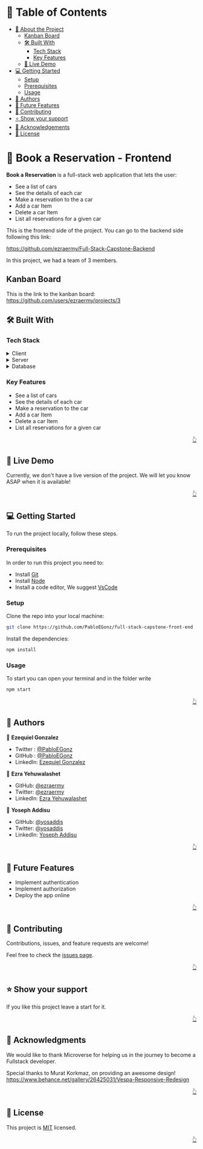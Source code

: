 <a name="readme-top"></a>

<!-- TABLE OF CONTENTS -->

# 📗 Table of Contents

- [📖 About the Project](#about-project)
  - [Kanban Board](#kanban-board)
  - [🛠 Built With](#built-with)
    - [Tech Stack](#tech-stack)
    - [Key Features](#key-features)
  - [🚀 Live Demo](#live-demo)
- [💻 Getting Started](#getting-started)
  - [Setup](#setup)
  - [Prerequisites](#prerequisites)
  - [Usage](#usage)
- [👥 Authors](#authors)
- [🔭 Future Features](#future-features)
- [🤝 Contributing](#contributing)
- [⭐️ Show your support](#support)
- [🙏 Acknowledgements](#acknowledgements)
- [📝 License](#license)

<!-- PROJECT DESCRIPTION -->

# 📖 Book a Reservation - Frontend <a name="about-project"></a>

**Book a Reservation** is a full-stack web application that lets the user:

- See a list of cars
- See the details of each car
- Make a reservation to the a car
- Add a car Item
- Delete a car Item
- List all reservations for a given car

This is the frontend side of the project. You can go to the backend side following this link:

https://github.com/ezraermy/Full-Stack-Capstone-Backend

In this project, we had a team of 3 members.

## Kanban Board <a name="kanban-board"></a>

This is the link to the kanban board:
https://github.com/users/ezraermy/projects/3

## 🛠 Built With <a name="built-with"></a>

### Tech Stack <a name="tech-stack"></a>

<details>
  <summary>Client</summary>
  <ul>
   <li>HTML</li>
   <li>CSS</li>
   <li>React</li>
   <li>Redux</li>
  </ul>
</details>

<details>
  <summary>Server</summary>
  <ul>
    <li>Ruby on Rails</li>
  </ul>
</details>

<details>
<summary>Database</summary>
  <ul>
    <li>PostgreSQL</li>
  </ul>
</details>

<!-- Features -->

### Key Features <a name="key-features"></a>

- See a list of cars
- See the details of each car
- Make a reservation to the car
- Add a car Item
- Delete a car Item
- List all reservations for a given car

<p align="right"><a href="#readme-top">👆</a></p>

<!-- LIVE DEMO -->

## 🚀 Live Demo <a name="live-demo"></a>

Currently, we don't have a live version of the project. We will let you know ASAP when it is available!

<p align="right"><a href="#readme-top">👆</a></p>

<!-- Getting Started -->

## 💻 Getting Started <a name="getting-started"></a>

To run the project locally, follow these steps.

### Prerequisites

In order to run this project you need to:

- Install [Git](https://git-scm.com/)
- Install [Node](https://nodejs.org/en/download)
- Install a code editor, We suggest [VsCode](https://code.visualstudio.com/)

### Setup

Clone the repo into your local machine:

```bash
git clone https://github.com/PabloEGonz/full-stack-capstone-front-end
```

Install the dependencies:

```bash
npm install
```

### Usage

To start you can open your terminal and in the folder write

```bash
npm start
```

<p align="right"><a href="#readme-top">👆</a></p>

<!-- AUTHORS -->

## 👥 Authors <a name="authors"></a>

👤 **Ezequiel Gonzalez**

- Twitter : [@PabloEGonz](https://twitter.com/PabloEzGon)
- GitHub : [@PabloEGonz](https://github.com/PabloEGonz)
- LinkedIn: [Ezequiel Gonzalez](https://www.linkedin.com/in/pablo-ezequiel-gonz%C3%A1lez-ramos-b9b854265/)

👤 **Ezra Yehuwalashet**

- GitHub: [@ezraermy](https://github.com/ezraermy)
- Twitter: [@ezraermy](https://twitter.com/ezraermy)
- LinkedIn: [Ezra Yehuwalashet](https://www.linkedin.com/in/ezra-yehuwalashet/)

👤 **Yoseph Addisu**

- GitHub: [@yosaddis](https://github.com/yosaddis)
- Twitter: [@yosaddis](https://twitter.com/yosaddis)
- LinkedIn: [Yoseph Addisu](https://linkedin.com/in/yoseph-addisu-abate)

<p align="right"><a href="#readme-top">👆</a></p>

<!-- FUTURE FEATURES -->

## 🔭 Future Features <a name="future-features"></a>

- Implement authentication
- Implement authorization
- Deploy the app online

<p align="right"><a href="#readme-top">👆</a></p>

<!-- Contributing -->

## 🤝 Contributing <a name="contributing"></a>

Contributions, issues, and feature requests are welcome!

Feel free to check the [issues page](../../issues/).

<p align="right"><a href="#readme-top">👆</a></p>

<!-- Show your support -->

## ⭐️ Show your support <a name="support"></a>

If you like this project leave a start for it.

<p align="right"><a href="#readme-top">👆</a></p>

<!-- ACKNOWLEDGEMENTS -->

## 🙏 Acknowledgments <a name="acknowledgements"></a>

We would like to thank Microverse for helping us in the journey to become a Fullstack developer.

Special thanks to Murat Korkmaz, on providing an awesome design! https://www.behance.net/gallery/26425031/Vespa-Responsive-Redesign

<p align="right"><a href="#readme-top">👆</a></p>

<!-- LICENSE -->

## 📝 License <a name="license"></a>

This project is [MIT](./LICENSE) licensed.

<p align="right"><a href="#readme-top">👆</a></p>
